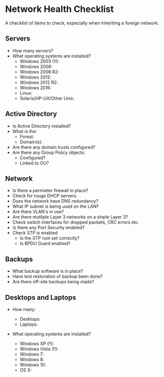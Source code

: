 # Network Health Checklist
A checklist of items to check, especially when inheriting a foreign network.

## Servers

- How many servers?
- What operating systems are installed?
  - Windows 2003 (!!):
  - Windows 2008:
  - Windows 2008 R2:
  - Windows 2012:
  - Windows 2012 R2:
  - Windows 2016:
  - Linux:
  - Solaris/HP-UX/Other Unix:

## Active Directory

- Is Active Directory installed?
- What is the:
  - Forest:
  - Domain(s):
- Are there any domain trusts configured?
- Are there any Group Policy objects:
  - Configured?
  - Linked to OU?

## Network

- Is there a permieter firewall in place?
- Check for rouge DHCP servers.
- Does the network have DNS redundancy?
- What IP subnet is being used on the LAN?
- Are there VLAN's in use?
- Are there mutliple Layer 3 networks on a sinple Layer 3?
- Check switch interfaces for dropped packets, CRC errors etc.
- Is there any Port Security enabled?
- Check STP is enabled
  - Is the STP root set correctly?
  - Is BPDU Guard enabled?

## Backups

- What backup software is in place?
- Have test restoration of backup been done?
- Are there off-site backups being made?

## Desktops and Laptops

- How many:
  - Desktops:
  - Laptops:

- What operating systems are installed?
  - Windows XP (!!):
  - Windows Vista (!!):
  - Windows 7:
  - Windows 8:
  - Windows 10:
  - OS X:
